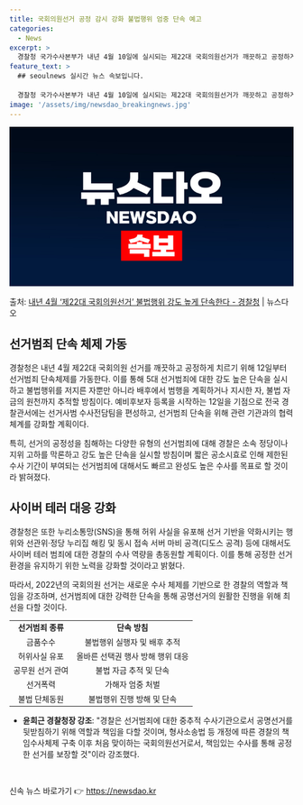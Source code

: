 ```yaml
---
title: 국회의원선거 공정 감시 강화 불법행위 엄중 단속 예고
categories:
  - News
excerpt: >
  경찰청 국가수사본부가 내년 4월 10일에 실시되는 제22대 국회의원선거가 깨끗하고 공정하게 치러질 수 있도록…
feature_text: >
  ## seoulnews 실시간 뉴스 속보입니다.

  경찰청 국가수사본부가 내년 4월 10일에 실시되는 제22대 국회의원선거가 깨끗하고 공정하게 치러질 수 있도록…
image: '/assets/img/newsdao_breakingnews.jpg'
---
```


![뉴스다오 속보](/assets/img/newsdao_breakingnews.jpg)

<p>출처: <a href="https://newsdao.kr/2780" rel="dofollow">내년 4월 ‘제22대 국회의원선거’ 불법행위 강도 높게 단속한다 - 경찰청</a> | 뉴스다오</p>

<h2 data-ke-size="size26">선거범죄 단속 체제 가동</h2>
<p data-ke-size="size16">경찰청은 내년 4월 제22대 국회의원 선거를 깨끗하고 공정하게 치르기 위해 12일부터 선거범죄 단속체제를 가동한다. 이를 통해 5대 선거범죄에 대한 강도 높은 단속을 실시하고 불법행위를 저지른 자뿐만 아니라 배후에서 범행을 계획하거나 지시한 자, 불법 자금의 원천까지 추적할 방침이다. 예비후보자 등록을 시작하는 12일을 기점으로 전국 경찰관서에는 선거사범 수사전담팀을 편성하고, 선거범죄 단속을 위해 관련 기관과의 협력체계를 강화할 계획이다.</p>
<p data-ke-size="size16">특히, 선거의 공정성을 침해하는 다양한 유형의 선거범죄에 대해 경찰은 소속 정당이나 지위 고하를 막론하고 강도 높은 단속을 실시할 방침이며 짧은 공소시효로 인해 제한된 수사 기간이 부여되는 선거범죄에 대해서도 빠르고 완성도 높은 수사를 목표로 할 것이라 밝혀졌다.</p>

<h2 data-ke-size="size26">사이버 테러 대응 강화</h2>
<p data-ke-size="size16">경찰청은 또한 누리소통망(SNS)을 통해 허위 사실을 유포해 선거 기반을 약화시키는 행위와 선관위·정당 누리집 해킹 및 동시 접속 서버 마비 공격(디도스 공격) 등에 대해서도 사이버 테러 범죄에 대한 경찰의 수사 역량을 총동원할 계획이다. 이를 통해 공정한 선거 환경을 유지하기 위한 노력을 강화할 것이라고 밝혔다.</p>
<p data-ke-size="size16">따라서, 2022년의 국회의원 선거는 새로운 수사 체제를 기반으로 한 경찰의 역할과 책임을 강조하며, 선거범죄에 대한 강력한 단속을 통해 공명선거의 원활한 진행을 위해 최선을 다할 것이다.</p>

<table>
	<tbody>
		<tr>
			<td style="text-align: center; height: 17px;"><b>선거범죄 종류</b></td>
			<td style="text-align: center; height: 17px;"><b>단속 방침</b></td>
		</tr>
		<tr>
			<td style="text-align: center; height: 17px;">금품수수</td>
			<td style="text-align: center; height: 17px;">불법행위 실행자 및 배후 추적</td>
		</tr>
		<tr>
			<td style="text-align: center; height: 17px;">허위사실 유포</td>
			<td style="text-align: center; height: 17px;">올바른 선택권 행사 방해 행위 대응</td>
		</tr>
		<tr>
			<td style="text-align: center; height: 17px;">공무원 선거 관여</td>
			<td style="text-align: center; height: 17px;">불법 자금 추적 및 단속</td>
		</tr>
		<tr>
			<td style="text-align: center; height: 17px;">선거폭력</td>
			<td style="text-align: center; height: 17px;">가해자 엄중 처벌</td>
		</tr>
		<tr>
			<td style="text-align: center; height: 17px;">불법 단체동원</td>
			<td style="text-align: center; height: 17px;">불법행위 진행 방해 및 단속</td>
		</tr>
	</tbody>
</table>

<ul>
	<li><b>윤희근 경찰청장 강조</b>: "경찰은 선거범죄에 대한 중추적 수사기관으로서 공명선거를 뒷받침하기 위해 역할과 책임을 다할 것이며, 형사소송법 등 개정에 따른 경찰의 책임수사체제 구축 이후 처음 맞이하는 국회의원선거로서, 책임있는 수사를 통해 공정한 선거를 보장할 것"이라 강조했다.</li>
</ul>
<p data-ke-size="size16">&nbsp;</p> 

신속 뉴스 바로가기 👉 <a href="https://newsdao.kr" rel="dofollow">https://newsdao.kr</a>


